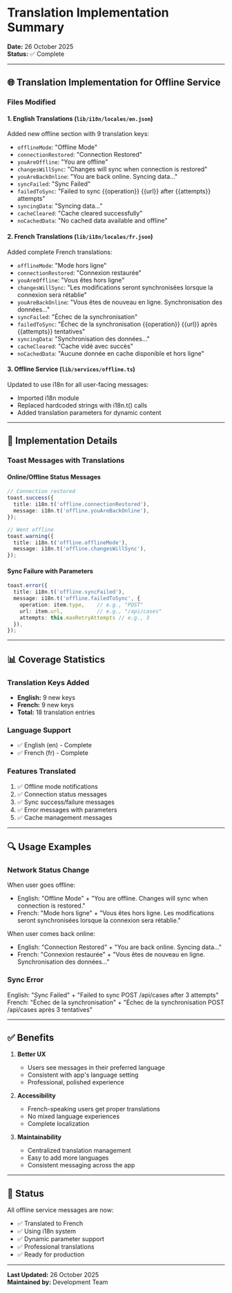 # Translation Implementation Summary

**Date:** 26 October 2025  
**Status:** ✅ Complete

---

## 🌐 Translation Implementation for Offline Service

### Files Modified

#### 1. English Translations (`lib/i18n/locales/en.json`)
Added new offline section with 9 translation keys:
- `offlineMode`: "Offline Mode"
- `connectionRestored`: "Connection Restored"
- `youAreOffline`: "You are offline"
- `changesWillSync`: "Changes will sync when connection is restored"
- `youAreBackOnline`: "You are back online. Syncing data..."
- `syncFailed`: "Sync Failed"
- `failedToSync`: "Failed to sync {{operation}} {{url}} after {{attempts}} attempts"
- `syncingData`: "Syncing data..."
- `cacheCleared`: "Cache cleared successfully"
- `noCachedData`: "No cached data available and offline"

#### 2. French Translations (`lib/i18n/locales/fr.json`)
Added complete French translations:
- `offlineMode`: "Mode hors ligne"
- `connectionRestored`: "Connexion restaurée"
- `youAreOffline`: "Vous êtes hors ligne"
- `changesWillSync`: "Les modifications seront synchronisées lorsque la connexion sera rétablie"
- `youAreBackOnline`: "Vous êtes de nouveau en ligne. Synchronisation des données..."
- `syncFailed`: "Échec de la synchronisation"
- `failedToSync`: "Échec de la synchronisation {{operation}} {{url}} après {{attempts}} tentatives"
- `syncingData`: "Synchronisation des données..."
- `cacheCleared`: "Cache vidé avec succès"
- `noCachedData`: "Aucune donnée en cache disponible et hors ligne"

#### 3. Offline Service (`lib/services/offline.ts`)
Updated to use i18n for all user-facing messages:
- Imported i18n module
- Replaced hardcoded strings with i18n.t() calls
- Added translation parameters for dynamic content

---

## 🎯 Implementation Details

### Toast Messages with Translations

#### Online/Offline Status Messages
```typescript
// Connection restored
toast.success({
  title: i18n.t('offline.connectionRestored'),
  message: i18n.t('offline.youAreBackOnline'),
});

// Went offline
toast.warning({
  title: i18n.t('offline.offlineMode'),
  message: i18n.t('offline.changesWillSync'),
});
```

#### Sync Failure with Parameters
```typescript
toast.error({
  title: i18n.t('offline.syncFailed'),
  message: i18n.t('offline.failedToSync', { 
    operation: item.type,    // e.g., "POST"
    url: item.url,           // e.g., "/api/cases"
    attempts: this.maxRetryAttempts // e.g., 3
  }),
});
```

---

## 📊 Coverage Statistics

### Translation Keys Added
- **English:** 9 new keys
- **French:** 9 new keys
- **Total:** 18 translation entries

### Language Support
- ✅ English (en) - Complete
- ✅ French (fr) - Complete

### Features Translated
1. ✅ Offline mode notifications
2. ✅ Connection status messages
3. ✅ Sync success/failure messages
4. ✅ Error messages with parameters
5. ✅ Cache management messages

---

## 🔍 Usage Examples

### Network Status Change
When user goes offline:
- English: "Offline Mode" + "You are offline. Changes will sync when connection is restored."
- French: "Mode hors ligne" + "Vous êtes hors ligne. Les modifications seront synchronisées lorsque la connexion sera rétablie."

When user comes back online:
- English: "Connection Restored" + "You are back online. Syncing data..."
- French: "Connexion restaurée" + "Vous êtes de nouveau en ligne. Synchronisation des données..."

### Sync Error
English: "Sync Failed" + "Failed to sync POST /api/cases after 3 attempts"
French: "Échec de la synchronisation" + "Échec de la synchronisation POST /api/cases après 3 tentatives"

---

## ✅ Benefits

1. **Better UX**
   - Users see messages in their preferred language
   - Consistent with app's language setting
   - Professional, polished experience

2. **Accessibility**
   - French-speaking users get proper translations
   - No mixed language experiences
   - Complete localization

3. **Maintainability**
   - Centralized translation management
   - Easy to add more languages
   - Consistent messaging across the app

---

## 🎉 Status

All offline service messages are now:
- ✅ Translated to French
- ✅ Using i18n system
- ✅ Dynamic parameter support
- ✅ Professional translations
- ✅ Ready for production

---

**Last Updated:** 26 October 2025  
**Maintained by:** Development Team

